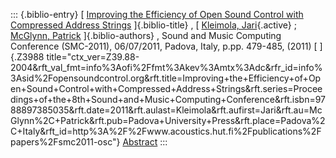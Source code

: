 ::: {.biblio-entry}
[ [Improving the Efficiency of Open Sound Control with Compressed
Address
Strings](publication/improving-efficiency-open-sound-control-compressed-address-strings)
]{.biblio-title} , [ [Kleimola,
Jari](publications/author/Kleimola){.active} ; [McGlynn,
Patrick](publications/author/McGlynn) ]{.biblio-authors} , Sound and
Music Computing Conference (SMC-2011), 06/07/2011, Padova, Italy, p.pp.
479-485, (2011) [ ]{.Z3988
title="ctx_ver=Z39.88-2004&rft_val_fmt=info%3Aofi%2Ffmt%3Akev%3Amtx%3Adc&rfr_id=info%3Asid%2Fopensoundcontrol.org&rft.title=Improving+the+Efficiency+of+Open+Sound+Control+with+Compressed+Address+Strings&rft.series=Proceedings+of+the+8th+Sound+and+Music+Computing+Conference&rft.isbn=9788897385035&rft.date=2011&rft.aulast=Kleimola&rft.aufirst=Jari&rft.au=McGlynn%2C+Patrick&rft.pub=Padova+University+Press&rft.place=Padova%2C+Italy&rft_id=http%3A%2F%2Fwww.acoustics.hut.fi%2Fpublications%2Fpapers%2Fsmc2011-osc"}
[Abstract](publication/improving-efficiency-open-sound-control-compressed-address-strings)
:::
